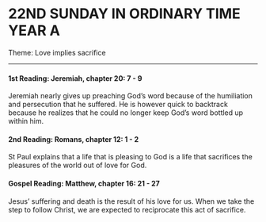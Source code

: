 # 22ND SUNDAY IN ORDINARY TIME YEAR A
Theme: Love implies sacrifice

---

#### 1st Reading: Jeremiah, chapter 20: 7 - 9

Jeremiah nearly gives up preaching God’s word because of the humiliation and persecution that he suffered. He is however quick to backtrack because he realizes that he could no longer keep God’s word bottled up within him.

#### 2nd Reading: Romans, chapter 12: 1 - 2

St Paul explains that a life that is pleasing to God is a life that sacrifices the pleasures of the world out of love for God.

#### Gospel Reading: Matthew, chapter 16: 21 - 27

Jesus’ suffering and death is the result of his love for us. When we take the step to follow Christ, we are expected to reciprocate this act of sacrifice.
